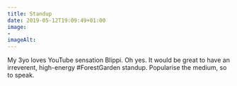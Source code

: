 ```yaml
---
title: Standup
date: 2019-05-12T19:09:49+01:00
image: 
- 
imageAlt: 
---
```


My 3yo loves YouTube sensation Blippi. Oh yes. It would be great to have an irreverent, high-energy #ForestGarden standup. Popularise the medium, so to speak.
